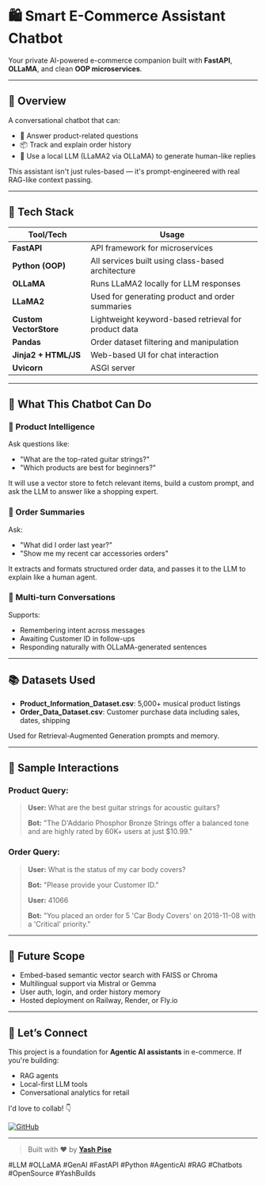 # 🛍️ Smart E-Commerce Assistant Chatbot

Your private AI-powered e-commerce companion built with **FastAPI**, **OLLaMA**, and clean **OOP microservices**.

---

## 🚀 Overview
A conversational chatbot that can:
- 🛒 Answer product-related questions
- 📦 Track and explain order history
- 🤖 Use a local LLM (LLaMA2 via OLLaMA) to generate human-like replies

This assistant isn't just rules-based — it's prompt-engineered with real RAG-like context passing.

---

## 🧰 Tech Stack

| Tool/Tech             | Usage                                                  |
|-----------------------|---------------------------------------------------------|
| **FastAPI**           | API framework for microservices                        |
| **Python (OOP)**      | All services built using class-based architecture       |
| **OLLaMA**            | Runs LLaMA2 locally for LLM responses                   |
| **LLaMA2**            | Used for generating product and order summaries         |
| **Custom VectorStore**| Lightweight keyword-based retrieval for product data    |
| **Pandas**            | Order dataset filtering and manipulation                |
| **Jinja2 + HTML/JS**  | Web-based UI for chat interaction                      |
| **Uvicorn**           | ASGI server                                             |

---

## 🧠 What This Chatbot Can Do

### 🔹 Product Intelligence
Ask questions like:
- "What are the top-rated guitar strings?"
- "Which products are best for beginners?"

It will use a vector store to fetch relevant items, build a custom prompt, and ask the LLM to answer like a shopping expert.

### 🔹 Order Summaries
Ask:
- "What did I order last year?"
- "Show me my recent car accessories orders"

It extracts and formats structured order data, and passes it to the LLM to explain like a human agent.

### 🔹 Multi-turn Conversations
Supports:
- Remembering intent across messages
- Awaiting Customer ID in follow-ups
- Responding naturally with OLLaMA-generated sentences

---

## 📚 Datasets Used

- **Product_Information_Dataset.csv**: 5,000+ musical product listings
- **Order_Data_Dataset.csv**: Customer purchase data including sales, dates, shipping

Used for Retrieval-Augmented Generation prompts and memory.

---

## 🧪 Sample Interactions

### Product Query:
> **User:** What are the best guitar strings for acoustic guitars?
>
> **Bot:** "The D'Addario Phosphor Bronze Strings offer a balanced tone and are highly rated by 60K+ users at just $10.99."

### Order Query:
> **User:** What is the status of my car body covers?
>
> **Bot:** "Please provide your Customer ID."
>
> **User:** 41066
>
> **Bot:** "You placed an order for 5 'Car Body Covers' on 2018-11-08 with a 'Critical' priority."

---

## 🧬 Future Scope
- Embed-based semantic vector search with FAISS or Chroma
- Multilingual support via Mistral or Gemma
- User auth, login, and order history memory
- Hosted deployment on Railway, Render, or Fly.io

---

## 🤝 Let’s Connect
This project is a foundation for **Agentic AI assistants** in e-commerce. If you're building:
- RAG agents
- Local-first LLM tools
- Conversational analytics for retail

I'd love to collab! 👇

[![GitHub](https://img.shields.io/badge/GitHub-smart--ecommerce--assistant-blue?style=for-the-badge&logo=github)](https://github.com/yp0505/smart-ecommerce-assistant)

---

> Built with ❤️ by [**Yash Pise**](https://github.com/yp0505)

#LLM #OLLaMA #GenAI #FastAPI #Python #AgenticAI #RAG #Chatbots #OpenSource #YashBuilds

